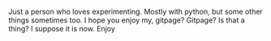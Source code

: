 Just a person who loves experimenting. Mostly with python, but some other things sometimes too.
I hope you enjoy my, gitpage? Gitpage? Is that a thing?
I suppose it is now.
Enjoy

